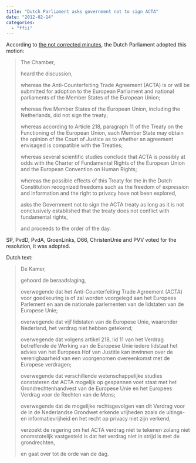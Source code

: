 ```yaml
---
title: "Dutch Parliament asks government not to sign ACTA"
date: "2012-02-14"
categories: 
  - "ffii"
---
```


According to [the not corrected minutes](http://www.tweedekamer.nl/kamerstukken/verslagen/verslag.jsp?vj=2011-2012&nr=53), the Dutch Parliament adopted this motion:

> The Chamber,
> 
> heard the discussion,
> 
> whereas the Anti-Counterfeiting Trade Agreement (ACTA) is or will be submitted for adoption to the European Parliament and national parliaments of the Member States of the European Union;
> 
> whereas five Member States of the European Union, including the Netherlands, did not sign the treaty;
> 
> whereas according to Article 218, paragraph 11 of the Treaty on the Functioning of the European Union, each Member State may obtain the opinion of the Court of Justice as to whether an agreement envisaged is compatible with the Treaties;
> 
> whereas several scientific studies conclude that ACTA is possibly at odds with the Charter of Fundamental Rights of the European Union and the European Convention on Human Rights;
> 
> whereas the possible effects of this Treaty for the in the Dutch Constitution recognized freedoms such as the freedom of expression and information and the right to privacy have not been explored,
> 
> asks the Government not to sign the ACTA treaty as long as it is not conclusively established that the treaty does not conflict with fundamental rights,
> 
> and proceeds to the order of the day.

SP, PvdD, PvdA, GroenLinks, D66, ChristenUnie and PVV voted for the resolution, it was adopted.

Dutch text:

> De Kamer,
> 
> gehoord de beraadslaging,
> 
> overwegende dat het Anti-Counterfeiting Trade Agreement (ACTA) voor goedkeuring is of zal worden voorgelegd aan het Europees Parlement en aan de nationale parlementen van de lidstaten van de Europese Unie;
> 
> overwegende dat vijf lidstaten van de Europese Unie, waaronder Nederland, het verdrag niet hebben getekend;
> 
> overwegende dat volgens artikel 218, lid 11 van het Verdrag betreffende de Werking van de Europese Unie iedere lidstaat het advies van het Europees Hof van Justitie kan inwinnen over de verenigbaarheid van een voorgenomen overeenkomst met de Europese verdragen;
> 
> overwegende dat verschillende wetenschappelijke studies constateren dat ACTA mogelijk op gespannen voet staat met het Grondrechtenhandvest van de Europese Unie en het Europees Verdrag voor de Rechten van de Mens;
> 
> overwegende dat de mogelijke rechtsgevolgen van dit Verdrag voor de in de Nederlandse Grondwet erkende vrijheden zoals de uitings- en informatievrijheid en het recht op privacy niet zijn verkend,
> 
> verzoekt de regering om het ACTA verdrag niet te tekenen zolang niet onomstotelijk vastgesteld is dat het verdrag niet in strijd is met de grondrechten,
> 
> en gaat over tot de orde van de dag.
